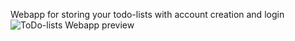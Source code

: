 Webapp for storing your todo-lists with account creation and login
<img src="https://i.ibb.co/34Wjc4Y/Todolist-preview.png" alt="ToDo-lists Webapp preview">
